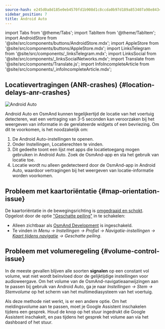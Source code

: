 ```yaml
---
source-hash: e245d0a8d185e0eb4570fd1b908d1c8ccda0b97d189a853407a98e84348a2b57
sidebar_position: 7
title: Android Auto
---
```

import Tabs from '@theme/Tabs';
import TabItem from '@theme/TabItem';
import AndroidStore from '@site/src/components/buttons/AndroidStore.mdx';
import AppleStore from '@site/src/components/buttons/AppleStore.mdx';
import LinksTelegram from '@site/src/components/_linksTelegram.mdx';
import LinksSocial from '@site/src/components/_linksSocialNetworks.mdx';
import Translate from '@site/src/components/Translate.js';
import InfoIncompleteArticle from '@site/src/components/_infoIncompleteArticle.mdx';

## Locatievertragingen (ANR-crashes) {#location-delays-anr-crashes}

![Android Auto](@site/static/img/navigation/auto-car/android_auto_troubleshooting_1.png)

Android Auto en OsmAnd kunnen tegelijkertijd de locatie van het voertuig detecteren, wat een vertraging van 3-5 seconden kan veroorzaken bij het weergeven van informatie in de gerelateerde widgets of een bevriezing. Om dit te voorkomen, is het noodzakelijk om:

1. De Android Auto-instellingen te openen.
2. Onder Instellingen, Locatierechten te vinden.
3. Dit gedeelte toont een lijst met apps die locatietoegang mogen gebruiken in Android Auto. Zoek de OsmAnd-app en sta het gebruik van locatie toe.
4. Locatie wordt nu alleen gedetecteerd door de OsmAnd-app in Android Auto, waardoor vertragingen bij het weergeven van locatie-informatie worden voorkomen.

## Probleem met kaartoriëntatie {#map-orientation-issue}

De kaartoriëntatie in de bewegingsrichting is [omgedraaid en schokt](https://github.com/osmandapp/OsmAnd/issues/16041). Opgelost door de optie ["Geschatte peiling"](../navigation/guidance/map-during-navigation.md#map-during-navigation) in te schakelen:

- Alleen zichtbaar als [OsmAnd Development](../plugins/development.md) is ingeschakeld.
- Te vinden in *Menu → Instellingen → Profiel → Navigatie-instellingen → [Kaart tijdens navigatie](../navigation/guidance/map-during-navigation.md) → Geschatte peiling*.

## Probleem met volumeregeling {#volume-control-issue}

In de meeste gevallen blijven alle soorten **signalen** op een constant vol volume, wat niet wordt beïnvloed door de gelijktijdige instellingen voor audioweergave. Om het volume van de OsmAnd-navigatieaanwijzingen aan te passen bij gebruik van Android Auto, ga je naar *Instellingen → Stem → Stemvolume* op het scherm van het multimediasysteem van het voertuig.

Als deze methode niet werkt, is er een andere optie. Om het meldingsvolume aan te passen, moet je Google Assistent inschakelen tijdens een gesprek. Houd de knop op het stuur ingedrukt die Google Assistent inschakelt, en pas tijdens het gesprek het volume aan via het dashboard of het stuur.